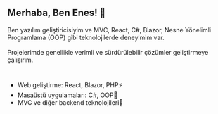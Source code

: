 ## Merhaba, Ben Enes! 👋
Ben yazılım geliştiricisiyim ve MVC, React, C#, Blazor, Nesne Yönelimli Programlama (OOP) gibi teknolojilerde deneyimim var.
<br></br>
Projelerimde genellikle verimli ve sürdürülebilir çözümler geliştirmeye çalışırım.

# 
- Web geliştirme: React, Blazor, PHP⚡
- Masaüstü uygulamaları: C#, OOP💬
- MVC ve diğer backend teknolojileri🌱


<!--
**enescodetr/enescodetr** is a ✨ _special_ ✨ repository because its `README.md` (this file) appears on your GitHub profile.

Here are some ideas to get you started:

- 🔭 I’m currently working on ...
- 🌱 I’m currently learning ...
- 👯 I’m looking to collaborate on ...
- 🤔 I’m looking for help with ...
- 💬 Ask me about ...
- 📫 How to reach me: ...
- 😄 Pronouns: ...
- ⚡ Fun fact: ...
-->
